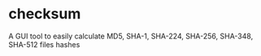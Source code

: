 # checksum
A GUI tool to easily calculate MD5, SHA-1, SHA-224, SHA-256, SHA-348, SHA-512 files hashes
